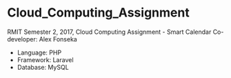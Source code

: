# Cloud_Computing_Assignment
RMIT Semester 2, 2017, Cloud Computing Assignment - Smart Calendar
Co-developer: Alex Fonseka

- Language: PHP
- Framework: Laravel 
- Database: MySQL

